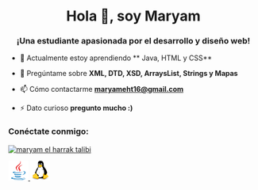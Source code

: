 <h1 align="center">Hola 👋, soy Maryam</h1>
<h3 align="center">¡Una estudiante apasionada por el desarrollo y diseño web!</h3>

- 🌱 Actualmente estoy aprendiendo ** Java, HTML y CSS**

- 💬 Pregúntame sobre **XML, DTD, XSD, ArraysList, Strings y Mapas**

- 📫 Cómo contactarme **maryameht16@gmail.com**

- ⚡ Dato curioso **pregunto mucho :)**

<h3 align="left">Conéctate conmigo:</h3>
<p align="left">
<a href="https://linkedin.com/in/maryameht" target= "en blanco"><img align="center" src="https://raw.githubusercontent.com/rahuldkjain/github-profile-readme-generator/master/src/images/icons/Social/linked-in-alt. svg" alt="maryam el harrak talibi" height="30" width="40" /></a> </p>


<p align= "izquierda"> <a href="https://www.java.com" target="_blank" rel="noreferrer"> <img src="https://raw.githubusercontent.com/devicons/devicon/master /icons/java/java-original.svg" alt="java" width="40" height="40"/> </a> <a href="https://www.linux.org/" target= "_blank" rel="noreferrer"> <img src="https://raw.githubusercontent.com/devicons/devicon/master/icons/linux/linux-original.svg" alt="linux" width="40" altura="40"/> </a> </p>
